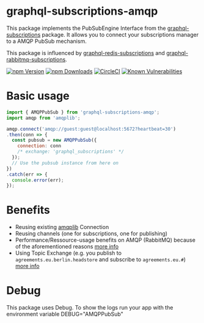 # graphql-subscriptions-amqp

This package implements the PubSubEngine Interface from the [graphql-subscriptions](https://github.com/apollographql/graphql-subscriptions) package.
It allows you to connect your subscriptions manager to a AMQP PubSub mechanism.

This package is influenced by [graphql-redis-subscriptions](https://github.com/davidyaha/graphql-redis-subscriptions) and [graphql-rabbitmq-subscriptions](https://github.com/cdmbase/graphql-rabbitmq-subscriptions).

[![npm Version](https://img.shields.io/npm/v/graphql-subscriptions-amqp.svg)](https://www.npmjs.com/package/graphql-subscriptions-amqp)
[![npm Downloads](https://img.shields.io/npm/dm/graphql-subscriptions-amqp.svg)](https://www.npmjs.com/package/graphql-subscriptions-amqp)
[![CircleCI](https://circleci.com/gh/rizkyario/graphql-subscriptions-amqp.svg?style=svg)](https://circleci.com/gh/rizkyario/graphql-subscriptions-amqp)
[![Known Vulnerabilities](https://snyk.io/test/github/rizkyario/graphql-subscriptions-amqp/badge.svg)](https://snyk.io/test/github/rizkyario/graphql-subscriptions-amqp)

# Basic usage

```javascript
import { AMQPPubSub } from 'graphql-subscriptions-amqp';
import amqp from 'amqplib';

amqp.connect('amqp://guest:guest@localhost:5672?heartbeat=30')
.then(conn => {
  const pubsub = new AMQPPubSub({
    connection: conn
    /* exchange: 'graphql_subscriptions' */
  });
  // Use the pubsub instance from here on
})
.catch(err => {
  console.error(err);
});
```

# Benefits

- Reusing existing [amqplib](https://github.com/squaremo/amqp.node) Connection
- Reusing channels (one for subscriptions, one for publishing)
- Performance/Ressource-usage benefits on AMQP (RabbitMQ) because of the aforementioned reasons [more info](https://www.cloudamqp.com/blog/2018-01-19-part4-rabbitmq-13-common-errors.html)
- Using Topic Exchange (e.g. you publish to `agreements.eu.berlin.headstore` and subscribe to `agreements.eu.#`) [more info](https://www.cloudamqp.com/blog/2015-09-03-part4-rabbitmq-for-beginners-exchanges-routing-keys-bindings.html)

# Debug

This package uses Debug.
To show the logs run your app with the environment variable DEBUG="AMQPPubSub"
